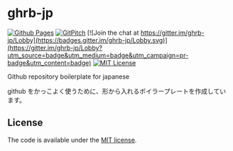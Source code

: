 # ghrb-jp

[![Github Pages](https://img.shields.io/badge/pages-ghrb--jp-blue.svg)](https://officel.github.io/ghrb-jp/)
[![GitPitch](https://gitpitch.com/assets/badge.svg)](https://gitpitch.com/officel/ghrb-jp/master?grs=github&t=moon)
[![Join the chat at https://gitter.im/ghrb-jp/Lobby](https://badges.gitter.im/ghrb-jp/Lobby.svg)](https://gitter.im/ghrb-jp/Lobby?utm_source=badge&utm_medium=badge&utm_campaign=pr-badge&utm_content=badge)
[![MIT License](http://img.shields.io/badge/license-MIT-blue.svg?style=flat)](LICENSE)


Github repository boilerplate for japanese

github をかっこよく使うために、形から入れるボイラープレートを作成しています。




## License

The code is available under the [MIT license](LICENSE).
